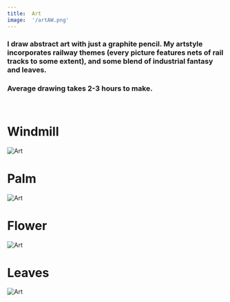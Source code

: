 ```yaml
---
title:  Art
image:  '/artAW.png'
---
```

### I draw abstract art with just a graphite pencil. My artstyle incorporates railway themes (every picture features nets of rail tracks to some extent), and some blend of industrial fantasy and leaves.
### Average drawing takes 2-3 hours to make.
‎
‎
# Windmill
![Art](/artAW.png)

# Palm
![Art](/artBW.png)

# Flower
![Art](/artCW.png)

# Leaves
![Art](/artDW.png)

